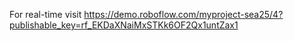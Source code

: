For real-time visit https://demo.roboflow.com/myproject-sea25/4?publishable_key=rf_EKDaXNaiMxSTKk6OF2Qx1untZax1
